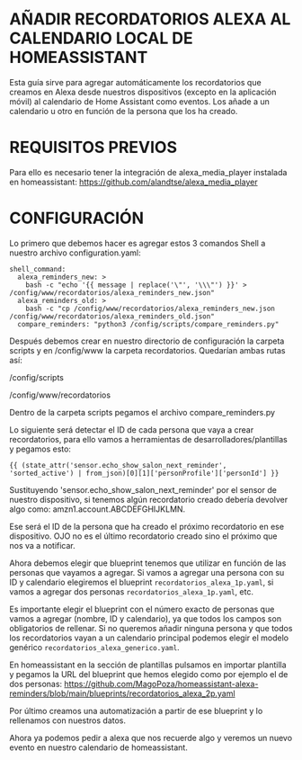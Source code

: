 # AÑADIR RECORDATORIOS ALEXA AL CALENDARIO LOCAL DE HOMEASSISTANT
Esta guía sirve para agregar automáticamente los recordatorios que creamos en Alexa desde nuestros dispositivos (excepto en la aplicación móvil) al calendario de Home Assistant como eventos. Los añade a un calendario u otro en función de la persona que los ha creado.
# REQUISITOS PREVIOS
Para ello es necesario tener la integración de alexa_media_player instalada en homeassistant: https://github.com/alandtse/alexa_media_player
# CONFIGURACIÓN
Lo primero que debemos hacer es agregar estos 3 comandos Shell a nuestro archivo configuration.yaml:
```
shell_command:
  alexa_reminders_new: >
    bash -c "echo '{{ message | replace('\"', '\\\"') }}' > /config/www/recordatorios/alexa_reminders_new.json"
  alexa_reminders_old: >
    bash -c "cp /config/www/recordatorios/alexa_reminders_new.json /config/www/recordatorios/alexa_reminders_old.json"
  compare_reminders: "python3 /config/scripts/compare_reminders.py"
```
Después debemos crear en nuestro directorio de configuración la carpeta scripts y en /config/www la carpeta recordatorios. Quedarían ambas rutas así:

/config/scripts

/config/www/recordatorios

Dentro de la carpeta scripts pegamos el archivo compare_reminders.py

Lo siguiente será detectar el ID de cada persona que vaya a crear recordatorios, para ello vamos a herramientas de desarrolladores/plantillas y pegamos esto:
```
{{ (state_attr('sensor.echo_show_salon_next_reminder', 'sorted_active') | from_json)[0][1]['personProfile']['personId'] }}
```

Sustituyendo 'sensor.echo_show_salon_next_reminder' por el sensor de nuestro dispositivo, si tenemos algún recordatorio creado debería devolver algo como: amzn1.account.ABCDEFGHIJKLMN. 

Ese será el ID de la persona que ha creado el próximo recordatorio en ese dispositivo. OJO no es el último recordatorio creado sino el próximo que nos va a notificar.

Ahora debemos elegir que blueprint tenemos que utilizar en función de las personas que vayamos a agregar. Si vamos a agregar una persona con su ID y calendario elegiremos el blueprint `recordatorios_alexa_1p.yaml`, si vamos a agregar dos personas `recordatorios_alexa_1p.yaml`, etc.

Es importante elegir el blueprint con el número exacto de personas que vamos a agregar (nombre, ID y calendario), ya que todos los campos son obligatorios de rellenar. Si no queremos añadir ninguna persona y que todos los recordatorios vayan a un calendario principal podemos elegir el modelo genérico `recordatorios_alexa_generico.yaml`.

En homeassistant en la sección de plantillas pulsamos en importar plantilla y pegamos la URL del blueprint que hemos elegido como por ejemplo el de dos personas: https://github.com/MagoPoza/homeassistant-alexa-reminders/blob/main/blueprints/recordatorios_alexa_2p.yaml

Por último creamos una automatización a partir de ese blueprint y lo rellenamos con nuestros datos.

Ahora ya podemos pedir a alexa que nos recuerde algo y veremos un nuevo evento en nuestro calendario de homeassistant.